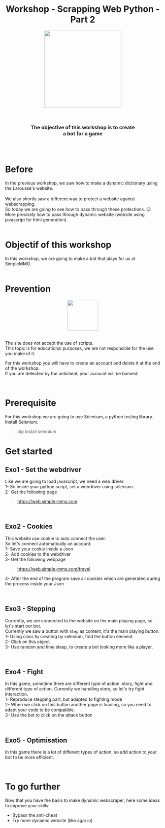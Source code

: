 <h1 align="center">
    Workshop - Scrapping Web Python - Part 2
</h1>

<p align="center">
    <img width="250" height="250" src="https://cdn4.iconfinder.com/data/icons/emoji-2-5/64/_robot_emoticons_smiley-512.png">
</p>
<br>

<h3 align="center">
    The objective of this workshop is to create <br> a bot for a game
</h3>
<br><br>

# **Before**

In the previous workshop, we saw how to make a dynamic dictionary using 
the Larousse's website.
<br><br>
We also shortly saw a different way to protect a website against webscrapping. <br>
So today we are going to see how to pass through these protections. :wink: <br>
More precisely how to pass through dynamic website (website using javascript for html generation).
<br><br>

# **Objectif of this workshop**
In this workshop, we are going to make a bot that plays for us at SimpleMMO.
<br><br>

# **Prevention**

<p align="center">
    <img width="100" height="100" src="https://upload.wikimedia.org/wikipedia/commons/thumb/f/f6/OOjs_UI_icon_alert-destructive.svg/1024px-OOjs_UI_icon_alert-destructive.svg.png">
</p>
<br>
The site does not accept the use of scripts.<br>
This topic is for educational purposes, we are not responsible for the use you make of it.<br>

For this workshop you will have to create an account and delete it at the end of the workshop.<br>
If you are detected by the anticheat, your account will be banned.<br>

<br>

# **Prerequisite**

For this workshop we are going to use Selenium, a python testing library.
Install Selenium.
> pip install selenium

# **Get started**

## **Exo1 - Set the webdriver**

Like we are going to load javascript, we need a web driver.<br>
1- So inside your python script, set a webdriver using selenium.<br>
2- Get the following page
> https://web.simple-mmo.com

<br>

## **Exo2 - Cookies**

This website use cookie to auto connect the user.<br>
So let's connect automatically an account:<br>
1- Save your cookie inside a Json<br>
2- Add cookies to the webdriver<br>
3- Get the following webpage
> https://web.simple-mmo.com/travel

4- After the end of the program save all cookies which are generated during the process inside your Json

<br>

## **Exo3 - Stepping**

Currently, we are connected to the website on the main playing page, so let's start our bot.<br>
Currently we saw a button with `Step` as content, it's the main playing button.<br>
1- Using class `By` creating by selenium, find the button element.<br>
2- Click on this object<br>
3- Use random and time sleep, to create a bot looking more like a player.<br>

<br>

## **Exo4 - Fight**

In this game, sometime there are different type of action: story, fight and different type of action. Currently we handling story, so let's try fight interaction.<br>
1- Reproduce stepping part, but adapted to fighting mode<br>
2- When we click on this button another page is loading, so you need to adapt your code to be compatible.<br>
3- Use the bot to click on the attack button<br>

<br>

## **Exo5 - Optimisation**
In this game there is a lot of different types of action, so add action to your bot to be more efficient.

<br>

# **To go further**
Now that you have the basis to make dynamic webscraper, here some ideas to improve your skills:
- Bypass the anti-cheat
- Try more dynamic website (like agar.io)
